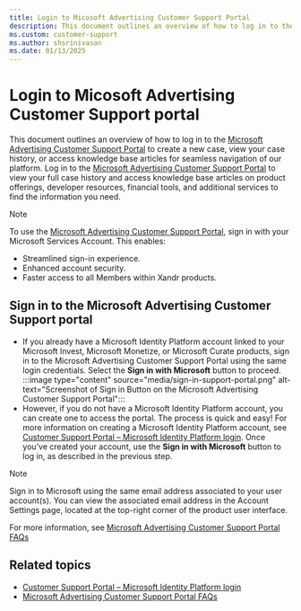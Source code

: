 ```yaml
---
title: Login to Micosoft Advertising Customer Support Portal
description: This document outlines an overview of how to log in to the Microsoft Advertising Customer Support Portal.
ms.custom: customer-support
ms.author: shsrinivasan
ms.date: 01/13/2025
---
```


# Login to Micosoft Advertising Customer Support portal

This document outlines an overview of how to log in to the [Microsoft Advertising Customer Support Portal](https://support.ads.microsoft.com) to create a new case, view your case history, or access knowledge base articles for seamless navigation of our platform. Log in to the [Microsoft Advertising Customer Support Portal](https://support.ads.microsoft.com) to view your full case history and access knowledge base articles on product offerings, developer resources, financial tools, and additional services to find the information you need. 

> [!NOTE] 
> To use the [Microsoft Advertising Customer Support Portal](https://support.ads.microsoft.com), sign in with your Microsoft Services Account. This enables: 
> - Streamlined sign-in experience.
> - Enhanced account security.
> - Faster access to all Members within Xandr products. 
 
## Sign in to the Microsoft Advertising Customer Support portal 

- If you already have a Microsoft Identity Platform account linked to your Microsoft Invest, Microsoft Monetize, or Microsoft Curate products, sign in to the Microsoft Advertising Customer Support Portal using the same login credentials. Select the **Sign in with Microsoft** button to proceed. 
:::image type="content" source="media/sign-in-support-portal.png" alt-text="Screenshot of Sign in Button on the Microsoft Advertising Customer Support Portal":::
- However, if you do not have a Microsoft Identity Platform account, you can create one to access the portal. The process is quick and easy! For more information on creating a Microsoft Identity Platform account, see [Customer Support Portal – Microsoft Identity Platform login](microsoft-identity-platform-login.md). Once you’ve created your account, use the **Sign in with Microsoft** button to log in, as described in the previous step. 
> [!NOTE] 
> Sign in to Microsoft using the same email address associated to your user account(s). You can view the associated email address in the Account Settings page, located at the top-right corner of the product user interface. 

For more information, see [Microsoft Advertising Customer Support Portal FAQs](xcs-customer-support-portal-faqs.md)

## Related topics

- [Customer Support Portal – Microsoft Identity Platform login](microsoft-identity-platform-login.md)
- [Microsoft Advertising Customer Support Portal FAQs](xcs-customer-support-portal-faqs.md)
